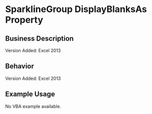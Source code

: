 # SparklineGroup DisplayBlanksAs Property

## Business Description
Version Added: Excel 2013

## Behavior
Version Added: Excel 2013

## Example Usage
No VBA example available.